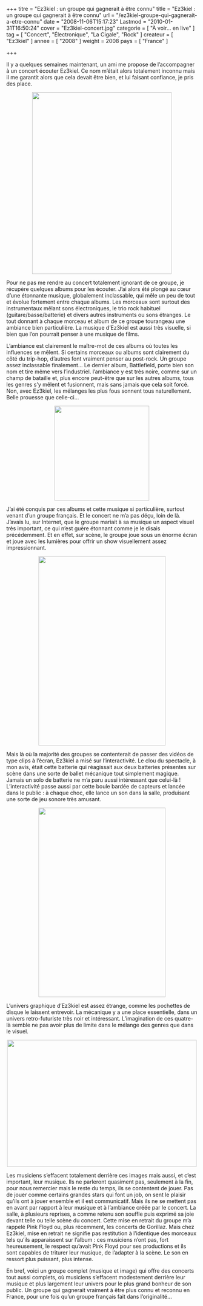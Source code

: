 +++
titre = "Ez3kiel : un groupe qui gagnerait à être connu"
title = "Ez3kiel : un groupe qui gagnerait à être connu"
url = "/ez3kiel-groupe-qui-gagnerait-a-etre-connu"
date = "2008-11-06T15:17:23"
Lastmod = "2010-01-31T16:50:24"
cover = "Ez3kiel-concert.jpg"
categorie = [ "À voir… en live" ]
tag = [ "Concert", "Électronique", "La Cigale", "Rock" ]
createur = [ "Ez3kiel" ]
annee = [ "2008" ]
weight = 2008
pays = [ "France" ]

+++

<p>Il y a quelques semaines maintenant, un ami me propose de l&rsquo;accompagner à un concert écouter Ez3kiel. Ce nom m&rsquo;était alors totalement inconnu mais il me garantit alors que cela devait être bien, et lui faisant confiance, je pris des place.</p>
<p style="text-align: center;"><a href="http://www.ez3kiel.com/"><img class="alignnone size-full wp-image-909" title="ez3kiel" src="ez3kiel.jpg" alt="" width="368" height="480" /></a></p>
<p>Pour ne pas me rendre au concert totalement ignorant de ce groupe, je récupère quelques albums pour les écouter. J&rsquo;ai alors été plongé au cœur d&rsquo;une étonnante musique, globalement inclassable, qui mêle un peu de tout et évolue fortement entre chaque albums. Les morceaux sont surtout des instrumentaux mêlant sons électroniques, le trio rock habituel (guitare/basse/batterie) et divers autres instruments ou sons étranges. Le tout donnant à chaque morceau et album de ce groupe tourangeau une ambiance bien particulière. La musique d&rsquo;Ez3kiel est aussi très visuelle, si bien que l&rsquo;on pourrait penser à une musique de films.</p>
<p>L&rsquo;ambiance est clairement le maître-mot de ces albums où toutes les influences se mêlent. Si certains morceaux ou albums sont clairement du côté du trip-hop, d&rsquo;autres font vraiment penser au post-rock. Un groupe assez inclassable finalement&#8230; Le dernier album, Battlefield, porte bien son nom et tire même vers l&rsquo;industriel. l&rsquo;ambiance y est très noire, comme sur un champ de bataille et, plus encore peut-être que sur les autres albums, tous les genres s&rsquo;y mêlent et fusionnent, mais sans jamais que cela soit forcé. Non, avec Ez3kiel, les mélanges les plus fous sonnent tous naturellement. Belle prouesse que celle-ci&#8230;</p>
<p style="text-align: center;"><img class="alignnone size-full wp-image-910" title="ez3kiel-battlefield" src="ez3kiel-battlefield.jpg" alt="" width="250" height="250" /></p>
<p>
<p>J&rsquo;ai été conquis par ces albums et cette musique si particulière, surtout venant d&rsquo;un groupe français. Et le concert ne m&rsquo;a pas déçu, loin de là. J&rsquo;avais lu, sur Internet, que le groupe mariait à sa musique un aspect visuel très important, ce qui n&rsquo;est guère étonnant comme je le disais précédemment. Et en effet, sur scène, le groupe joue sous un énorme écran et joue avec les lumières pour offrir un show visuellement assez impressionnant.</p>
<p style="text-align: center;"><img class="alignnone size-full wp-image-913" title="ez3kiel_fkn_20" src="ez3kiel_fkn_20.jpg" alt="" width="335" height="500" /></p>
<p>Mais là où la majorité des groupes se contenterait de passer des vidéos de type clips à l&rsquo;écran, Ez3kiel a misé sur l&rsquo;interactivité. Le clou du spectacle, à mon avis, était cette batterie qui réagissait aux deux batteries présentes sur scène dans une sorte de ballet mécanique tout simplement magique. Jamais un solo de batterie ne m&rsquo;a paru aussi intéressant que celui-là ! L&rsquo;interactivité passe aussi par cette boule bardée de capteurs et lancée dans le public : à chaque choc, elle lance un son dans la salle, produisant une sorte de jeu sonore très amusant.</p>
<p style="text-align: center;"><img class="alignnone size-full wp-image-912" title="ez3kiel_fkn_23" src="ez3kiel_fkn_23.jpg" alt="" width="335" height="500" /></p>
<p>L&rsquo;univers graphique d&rsquo;Ez3kiel est assez étrange, comme les pochettes de disque le laissent entrevoir. La mécanique y a une place essentielle, dans un univers retro-futuriste très noir et intéressant. L&rsquo;imagination de ces quatre-là semble ne pas avoir plus de limite dans le mélange des genres que dans le visuel.</p>
<p style="text-align: center;"><img class="alignnone size-full wp-image-911" title="ez3kiel_fkn_14" src="ez3kiel_fkn_14.jpg" alt="" width="500" height="335" /></p>
<p>Les musiciens s&rsquo;effacent totalement derrière ces images mais aussi, et c&rsquo;est important, leur musique. Ils ne parleront quasiment pas, seulement à la fin, pour nous remercier mais le reste du temps, ils se contentent de jouer. Pas de jouer comme certains grandes stars qui font un job, on sent le plaisir qu&rsquo;ils ont à jouer ensemble et il est communicatif. Mais ils ne se mettent pas en avant par rapport à leur musique et à l&rsquo;ambiance créée par le concert. La salle, à plusieurs reprises, a comme retenu son souffle puis exprimé sa joie devant telle ou telle scène du concert. Cette mise en retrait du groupe m&rsquo;a rappelé Pink Floyd ou, plus récemment, les concerts de Gorillaz. Mais chez Ez3kiel, mise en retrait ne signifie pas restitution à l&rsquo;identique des morceaux tels qu&rsquo;ils apparaissent sur l&rsquo;album : ces musiciens n&rsquo;ont pas, fort heureusement, le respect qu&rsquo;avait Pink Floyd pour ses productions et ils sont capables de triturer leur musique, de l&rsquo;adapter à la scène. Le son en ressort plus puissant, plus intense.</p>
<p>
<p>En bref, voici un groupe complet (musique et image) qui offre des concerts tout aussi complets, où musiciens s&rsquo;effacent modestement derrière leur musique et plus largement leur univers pour le plus grand bonheur de son public. Un groupe qui gagnerait vraiment à être plus connu et reconnu en France, pour une fois qu&rsquo;un groupe français fait dans l&rsquo;originalité&#8230;</p>

